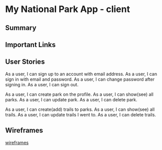 
# My National Park App - client

## Summary

## Important Links

## User Stories
As a user, I can sign up to an account with email address.
As a user, I can sign in with email and password.
As a user, I can change password after signing in.
As a user, I can sign out.

As a user, I can create park on the profile.
As a user, I can show(see) all parks.
As a user, I can update park.
As a user, I can delete park.

As a user, I can create(add) trails to parks.
As a user, I can show(see) all trails.
As a user, I can update trails I went to.
As a user, I can delete trails.


## Wireframes
[wireframes](https://imgur.com/7vZ5m1Z)
